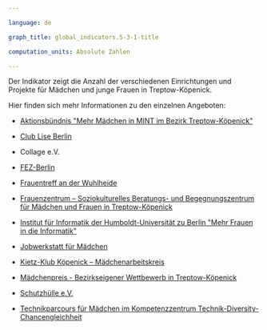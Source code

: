 ```yaml
---

language: de   

graph_title: global_indicators.5-3-1-title

computation_units: Absolute Zahlen 

---
```


Der Indikator zeigt die Anzahl der verschiedenen Einrichtungen und Projekte für Mädchen und junge Frauen in Treptow-Köpenick. <br>

Hier finden sich mehr Informationen zu den einzelnen Angeboten: 


- <a href="https://www.berlin.de/ba-treptow-koepenick/politik-und-verwaltung/beauftragte/gleichstellung/artikel.30841.php" target="_blank" >Aktionsbündnis "Mehr Mädchen in MINT im Bezirk Treptow-Köpenick"</a>

- <a href="https://www.migramentor.de/club-lise/" target="_blank" >Club Lise Berlin</a>

- Collage e.V. 

- <a href="https://fez-berlin.de/" target="_blank" >FEZ-Berlin</a>

- <a href="https://www.stiftung-spi.de/projekte/frauenprojekte-tk/" target="_blank" >Frauentreff an der Wuhlheide</a>

- <a href="https://www.stephanus.org/stiftung/geschaeftsbereiche/geschaeftsbereich-migration-integration/frauenzentrum-treptow-koepenick/startseite/" target="_blank" >Frauenzentrum – Soziokulturelles Beratungs- und Begegnungszentrum für Mädchen und Frauen in Treptow-Köpenick</a>

- <a href="https://www2.informatik.hu-berlin.de/~gutsche/ideen-werkstatt/index.htm" target="_blank" >Institut für Informatik der Humboldt-Universität zu Berlin "Mehr Frauen in die Informatik"</a>

- <a href="https://www.tjfbg.de/ausserschulische-angebote/campus-kiezspindel/job-werkstatt-maedchen" target="_blank" >Jobwerkstatt für Mädchen</a>

- <a href="http://www.kietzklub.de/" target="_blank" >Kietz-Klub Köpenick – Mädchenarbeitskreis</a>

- <a href="https://www.berlin.de/ba-treptow-koepenick/aktuelles/pressemitteilungen/2021/pressemitteilung.1141041.php" target="_blank" >Mädchenpreis - Bezirkseigener Wettbewerb in Treptow-Köpenick</a>

- <a href="http://schutzhuelle-frauentreff.de/" target="_blank" >Schutzhülle e.V.</a>

- <a href="https://www.girls-day.de/Material/Girls-Day-Parcours/Technikparcours-fuer-Maedchen" target="_blank" >Technikparcours für Mädchen im Kompetenzzentrum Technik-Diversity-Chancengleichheit</a>

<b>
